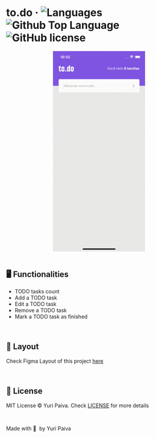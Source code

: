# to.do &middot;  ![Languages](https://img.shields.io/github/languages/count/yuriqpaiva/app-todo?color=blueviolet) ![Github Top Language](https://img.shields.io/github/languages/top/yuriqpaiva/app-todo?color=blue) ![GitHub license](https://img.shields.io/badge/license-MIT-red)

<div align="center">
  <img align="center" src="./assets/app.gif" width="250"/>
</div>

<br />

## 🖥 Functionalities
- TODO tasks count
- Add a TODO task
- Edit a TODO task
- Remove a TODO task
- Mark a TODO task as finished

<br>

## 🔖 Layout

Check Figma Layout of this project [here](https://www.figma.com/file/L442P4syOkbHGaLr4fGad4/to.do/duplicate)

<br>

## 📝 License

MIT License © Yuri Paiva. Check [LICENSE](LICENSE) for more details

<br>

Made with 💜 &nbsp;by Yuri Paiva